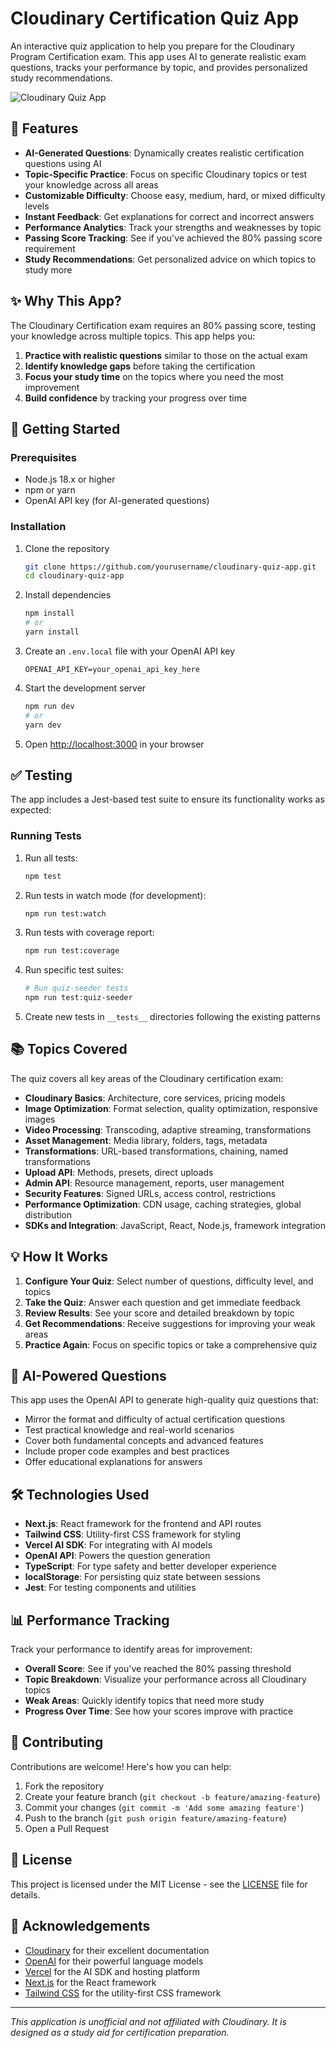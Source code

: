 # Cloudinary Certification Quiz App

An interactive quiz application to help you prepare for the Cloudinary Program Certification exam. This app uses AI to generate realistic exam questions, tracks your performance by topic, and provides personalized study recommendations.

![Cloudinary Quiz App](https://res.cloudinary.com/demo/image/upload/w_700,c_fill,g_center,f_auto,q_auto/cloudinary_quiz_app_demo.png)

## 🎯 Features

- **AI-Generated Questions**: Dynamically creates realistic certification questions using AI
- **Topic-Specific Practice**: Focus on specific Cloudinary topics or test your knowledge across all areas
- **Customizable Difficulty**: Choose easy, medium, hard, or mixed difficulty levels
- **Instant Feedback**: Get explanations for correct and incorrect answers
- **Performance Analytics**: Track your strengths and weaknesses by topic
- **Passing Score Tracking**: See if you've achieved the 80% passing score requirement
- **Study Recommendations**: Get personalized advice on which topics to study more

## ✨ Why This App?

The Cloudinary Certification exam requires an 80% passing score, testing your knowledge across multiple topics. This app helps you:

1. **Practice with realistic questions** similar to those on the actual exam
2. **Identify knowledge gaps** before taking the certification
3. **Focus your study time** on the topics where you need the most improvement
4. **Build confidence** by tracking your progress over time

## 🚀 Getting Started

### Prerequisites

- Node.js 18.x or higher
- npm or yarn
- OpenAI API key (for AI-generated questions)

### Installation

1. Clone the repository

   ```bash
   git clone https://github.com/yourusername/cloudinary-quiz-app.git
   cd cloudinary-quiz-app
   ```

2. Install dependencies

   ```bash
   npm install
   # or
   yarn install
   ```

3. Create an `.env.local` file with your OpenAI API key

   ```
   OPENAI_API_KEY=your_openai_api_key_here
   ```

4. Start the development server

   ```bash
   npm run dev
   # or
   yarn dev
   ```

5. Open [http://localhost:3000](http://localhost:3000) in your browser

## ✅ Testing

The app includes a Jest-based test suite to ensure its functionality works as expected:

### Running Tests

1. Run all tests:

   ```bash
   npm test
   ```

2. Run tests in watch mode (for development):

   ```bash
   npm run test:watch
   ```

3. Run tests with coverage report:

   ```bash
   npm run test:coverage
   ```

4. Run specific test suites:

   ```bash
   # Run quiz-seeder tests
   npm run test:quiz-seeder
   ```

5. Create new tests in `__tests__` directories following the existing patterns

## 📚 Topics Covered

The quiz covers all key areas of the Cloudinary certification exam:

- **Cloudinary Basics**: Architecture, core services, pricing models
- **Image Optimization**: Format selection, quality optimization, responsive images
- **Video Processing**: Transcoding, adaptive streaming, transformations
- **Asset Management**: Media library, folders, tags, metadata
- **Transformations**: URL-based transformations, chaining, named transformations
- **Upload API**: Methods, presets, direct uploads
- **Admin API**: Resource management, reports, user management
- **Security Features**: Signed URLs, access control, restrictions
- **Performance Optimization**: CDN usage, caching strategies, global distribution
- **SDKs and Integration**: JavaScript, React, Node.js, framework integration

## 💡 How It Works

1. **Configure Your Quiz**: Select number of questions, difficulty level, and topics
2. **Take the Quiz**: Answer each question and get immediate feedback
3. **Review Results**: See your score and detailed breakdown by topic
4. **Get Recommendations**: Receive suggestions for improving your weak areas
5. **Practice Again**: Focus on specific topics or take a comprehensive quiz

## 🧠 AI-Powered Questions

This app uses the OpenAI API to generate high-quality quiz questions that:

- Mirror the format and difficulty of actual certification questions
- Test practical knowledge and real-world scenarios
- Cover both fundamental concepts and advanced features
- Include proper code examples and best practices
- Offer educational explanations for answers

## 🛠️ Technologies Used

- **Next.js**: React framework for the frontend and API routes
- **Tailwind CSS**: Utility-first CSS framework for styling
- **Vercel AI SDK**: For integrating with AI models
- **OpenAI API**: Powers the question generation
- **TypeScript**: For type safety and better developer experience
- **localStorage**: For persisting quiz state between sessions
- **Jest**: For testing components and utilities

## 📊 Performance Tracking

Track your performance to identify areas for improvement:

- **Overall Score**: See if you've reached the 80% passing threshold
- **Topic Breakdown**: Visualize your performance across all Cloudinary topics
- **Weak Areas**: Quickly identify topics that need more study
- **Progress Over Time**: See how your scores improve with practice

## 🤝 Contributing

Contributions are welcome! Here's how you can help:

1. Fork the repository
2. Create your feature branch (`git checkout -b feature/amazing-feature`)
3. Commit your changes (`git commit -m 'Add some amazing feature'`)
4. Push to the branch (`git push origin feature/amazing-feature`)
5. Open a Pull Request

## 📝 License

This project is licensed under the MIT License - see the [LICENSE](LICENSE) file for details.

## 🙏 Acknowledgements

- [Cloudinary](https://cloudinary.com/) for their excellent documentation
- [OpenAI](https://openai.com/) for their powerful language models
- [Vercel](https://vercel.com/) for the AI SDK and hosting platform
- [Next.js](https://nextjs.org/) for the React framework
- [Tailwind CSS](https://tailwindcss.com/) for the utility-first CSS framework

---

_This application is unofficial and not affiliated with Cloudinary. It is designed as a study aid for certification preparation._
